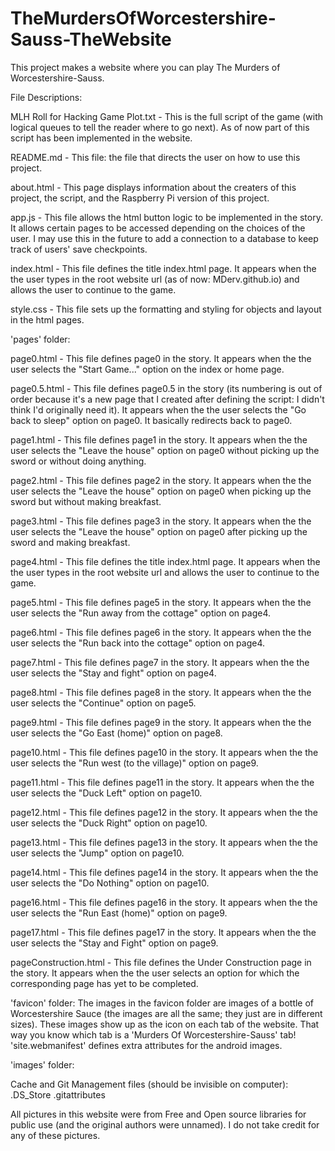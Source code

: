 # TheMurdersOfWorcestershire-Sauss-TheWebsite
This project makes a website where you can play The Murders of Worcestershire-Sauss.

File Descriptions:

MLH Roll for Hacking Game Plot.txt - This is the full script of the game (with logical queues to tell the reader where to go next). As of now part of this script has been implemented in the website.

README.md - This file: the file that directs the user on how to use this project.

about.html - This page displays information about the creaters of this project, the script, and the Raspberry Pi version of this project.

app.js - This file allows the html button logic to be implemented in the story. It allows certain pages to be accessed depending on the choices of the user. I may use this in the future to add a connection to a database to keep track of users' save checkpoints.

index.html - This file defines the title index.html page. It appears when the the user types in the root website url (as of now: MDerv.github.io) and allows the user to continue to the game.

style.css - This file sets up the formatting and styling for objects and layout in the html pages.

'pages' folder:

page0.html - This file defines page0 in the story. It appears when the the user selects the "Start Game..." option on the index or home page.

page0.5.html - This file defines page0.5 in the story (its numbering is out of order because it's a new page that I created after defining the script: I didn't think I'd originally need it). It appears when the the user selects the "Go back to sleep" option on page0. It basically redirects back to page0.

page1.html - This file defines page1 in the story. It appears when the the user selects the "Leave the house" option on page0 without picking up the sword or without doing anything.

page2.html - This file defines page2 in the story. It appears when the the user selects the "Leave the house" option on page0 when picking up the sword but without making breakfast.

page3.html - This file defines page3 in the story. It appears when the the user selects the "Leave the house" option on page0 after picking up the sword and making breakfast.

page4.html - This file defines the title index.html page. It appears when the the user types in the root website url and allows the user to continue to the game.

page5.html - This file defines page5 in the story. It appears when the the user selects the "Run away from the cottage" option on page4.

page6.html - This file defines page6 in the story. It appears when the the user selects the "Run back into the cottage" option on page4.

page7.html - This file defines page7 in the story. It appears when the the user selects the "Stay and fight" option on page4.

page8.html - This file defines page8 in the story. It appears when the the user selects the "Continue" option on page5.

page9.html - This file defines page9 in the story. It appears when the the user selects the "Go East (home)" option on page8.

page10.html - This file defines page10 in the story. It appears when the the user selects the "Run west (to the village)" option on page9.

page11.html - This file defines page11 in the story. It appears when the the user selects the "Duck Left" option on page10.

page12.html - This file defines page12 in the story. It appears when the the user selects the "Duck Right" option on page10.

page13.html - This file defines page13 in the story. It appears when the the user selects the "Jump" option on page10.

page14.html - This file defines page14 in the story. It appears when the the user selects the "Do Nothing" option on page10.

page16.html - This file defines page16 in the story. It appears when the the user selects the "Run East (home)" option on page9.

page17.html - This file defines page17 in the story. It appears when the the user selects the "Stay and Fight" option on page9.

pageConstruction.html - This file defines the Under Construction page in the story. It appears when the the user selects an option for which the corresponding page has yet to be completed.

'favicon' folder:
The images in the favicon folder are images of a bottle of Worcestershire Sauce (the images are all the same; they just are in different sizes). These images show up as the icon on each tab of the website. That way you know which tab is a 'Murders Of Worcestershire-Sauss' tab! 'site.webmanifest' defines extra attributes for the android images.

'images' folder:



Cache and Git Management files (should be invisible on computer):
.DS_Store
.gitattributes


All pictures in this website were from Free and Open source libraries for public use (and the original authors were unnamed). I do not take credit for any of these pictures.
